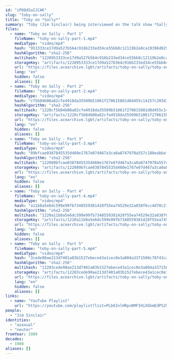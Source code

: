 ```yaml
---
id: "iP6QdSaIJCAK"
slug: "toby-on-sally"
title: "Toby on *Sally*"
summary: "Toby (Jim Sinclair) being interviewed on the talk show *Sally*"
files:
  - name: "Toby on Sally - Part 1"
    fileName: "toby-on-sally-part-1.mp4"
    mediaType: "video/mp4"
    hash: "953333ce17d9a527b564c916b233ed34ce55bb8c12119b2e8ca19396d0296395"
    hashAlgorithm: "sha2-256"
    multihash: "1220953333ce17d9a527b564c916b233ed34ce55bb8c12119b2e8ca19396d0296395"
    storageKey: "artifacts/1220953333ce17d9a527b564c916b233ed34ce55bb8c12119b2e8ca19396d0296395"
    url: "https://files.acearchive.lgbt/artifacts/toby-on-sally/toby-on-sally-part-1.mp4"
    lang: "en"
    hidden: false
    aliases: []
  - name: "Toby on Sally - Part 2"
    fileName: "toby-on-sally-part-2.mp4"
    mediaType: "video/mp4"
    hash: "cf5b84b08a82cfe4918da35509b51061f270615881d8d455c14257c203d3fa0a"
    hashAlgorithm: "sha2-256"
    multihash: "1220cf5b84b08a82cfe4918da35509b51061f270615881d8d455c14257c203d3fa0a"
    storageKey: "artifacts/1220cf5b84b08a82cfe4918da35509b51061f270615881d8d455c14257c203d3fa0a"
    url: "https://files.acearchive.lgbt/artifacts/toby-on-sally/toby-on-sally-part-2.mp4"
    lang: "en"
    hidden: false
    aliases: []
  - name: "Toby on Sally - Part 3"
    fileName: "toby-on-sally-part-3.mp4"
    mediaType: "video/mp4"
    hash: "89bfcae0387845535d460e1767e07d467a3ca0a8747970a557c188eabbaf49bc"
    hashAlgorithm: "sha2-256"
    multihash: "122089bfcae0387845535d460e1767e07d467a3ca0a8747970a557c188eabbaf49bc"
    storageKey: "artifacts/122089bfcae0387845535d460e1767e07d467a3ca0a8747970a557c188eabbaf49bc"
    url: "https://files.acearchive.lgbt/artifacts/toby-on-sally/toby-on-sally-part-3.mp4"
    lang: "en"
    hidden: false
    aliases: []
  - name: "Toby on Sally - Part 4"
    fileName: "toby-on-sally-part-4.mp4"
    mediaType: "video/mp4"
    hash: "a11b8a5e6dc599e99fb7348559381428f55ea74529e32a038f6cc4d70c21c135"
    hashAlgorithm: "sha2-256"
    multihash: "1220a11b8a5e6dc599e99fb7348559381428f55ea74529e32a038f6cc4d70c21c135"
    storageKey: "artifacts/1220a11b8a5e6dc599e99fb7348559381428f55ea74529e32a038f6cc4d70c21c135"
    url: "https://files.acearchive.lgbt/artifacts/toby-on-sally/toby-on-sally-part-4.mp4"
    lang: "en"
    hidden: false
    aliases: []
  - name: "Toby on Sally - Part 5"
    fileName: "toby-on-sally-part-5.mp4"
    mediaType: "video/mp4"
    hash: "3cede90ae213d7401a03b1527ebece43a1cec0e3a004a3371500c78f43ca08a7"
    hashAlgorithm: "sha2-256"
    multihash: "12203cede90ae213d7401a03b1527ebece43a1cec0e3a004a3371500c78f43ca08a7"
    storageKey: "artifacts/12203cede90ae213d7401a03b1527ebece43a1cec0e3a004a3371500c78f43ca08a7"
    url: "https://files.acearchive.lgbt/artifacts/toby-on-sally/toby-on-sally-part-5.mp4"
    lang: "en"
    hidden: false
    aliases: []
links:
  - name: "YouTube Playlist"
    url: "https://youtube.com/playlist?list=PLb6InlHRpvBMFIHiXGhmEdPS29DE5Q58d"
people:
  - "Jim Sinclair"
identities:
  - "asexual"
  - "neuter"
fromYear: 1989
decades:
  - 1980
aliases: []
---
```

